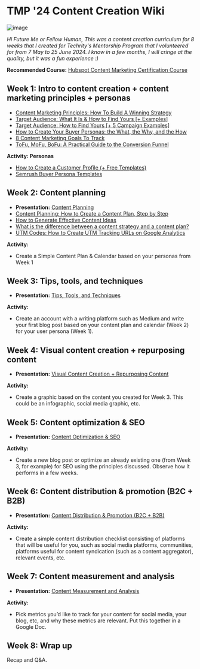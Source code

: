 # TMP '24 Content Creation Wiki

![image](https://github.com/gigikenneth/tmp24-content/assets/52600214/6b4dca29-8159-4085-9eef-5e1ffb9f6d8e)

_Hi Future Me or Fellow Human, This was a content creation curriculum for 8 weeks that I created for Techrity's Mentorship Program that I volunteered for from 7 May to 25 June 2024. I know in a few months, I will cringe at the quality, but it was a fun experience :)_

**Recommended Course:** [Hubspot Content Marketing Certification Course](https://academy.hubspot.com/courses/content-marketing)

## Week 1: Intro to content creation + content marketing principles + personas 
- [Content Marketing Principles: How To Build A Winning Strategy
](https://coschedule.com/content-marketing/content-marketing-principles)
- [Target Audience: What It Is & How to Find Yours [+ Examples]](https://www.semrush.com/blog/target-audience/)
- [Target Audience: How to Find Yours [+ 5 Campaign Examples]](https://blog.hubspot.com/marketing/target-audience)
- [How to Create Your Buyer Personas: the What, the Why, and the How](https://www.semrush.com/blog/buyer-persona/)
- [8 Content Marketing Goals To Track](https://surferseo.com/blog/content-marketing-goals/)
- [ToFu, MoFu, BoFu: A Practical Guide to the Conversion Funnel](https://www.semrush.com/blog/tofu-mofu-bofu-a-practical-guide-to-the-conversion-funnel/)

**Activity: Personas**
- [How to Create a Customer Profile (+ Free Templates)](https://www.semrush.com/blog/customer-profile-template/)
- [Semrush Buyer Persona Templates](https://www.semrush.com/persona/)
  
## Week 2: Content planning
- **Presentation:** [Content Planning](https://www.canva.com/design/DAGE-LCcri8/7guxtG0Miz2o69fSKfj1sw/view?utm_content=DAGE-LCcri8&utm_campaign=designshare&utm_medium=link&utm_source=editor)
- [Content Planning: How to Create a Content Plan, Step by Step](https://www.semrush.com/blog/content-planning/)
- [How to Generate Effective Content Ideas](https://blog.hubspot.com/customers/how-to-generate-effective-content-ideas)
- [What is the difference between a content strategy and a content plan?](https://www.linkedin.com/advice/3/what-difference-between-content-strategy-plan-skills-copywriting#content-strategy)
- [UTM Codes: How to Create UTM Tracking URLs on Google Analytics](https://blog.hubspot.com/marketing/what-are-utm-tracking-codes-ht)

**Activity:**
- Create a Simple Content Plan & Calendar based on your personas from Week 1

## Week 3: Tips, tools, and techniques
- **Presentation:** [Tips, Tools, and Techniques](https://www.canva.com/design/DAGFqrkGpNg/S-51ZFwzH5yxohPlTiISSQ/view?utm_content=DAGFqrkGpNg&utm_campaign=designshare&utm_medium=link&utm_source=editor)

**Activity:**
- Create an account with a writing platform such as Medium and write your first blog post based on your content plan and calendar (Week 2) for your user persona (Week 1).

## Week 4: Visual content creation + repurposing content
- **Presentation:** [Visual Content Creation + Repurposing Content](https://www.canva.com/design/DAGGRPy25b0/T1yFSizPc6nnvrA6a0plPQ/view?utm_content=DAGGRPy25b0&utm_campaign=designshare&utm_medium=link&utm_source=editor)

**Activity:**
- Create a graphic based on the content you created for Week 3. This could be an infographic, social media graphic, etc.

## Week 5: Content optimization & SEO
- **Presentation:** [Content Optimization & SEO](https://www.canva.com/design/DAGG42340gU/uQlJqxlbBbj4yeuVF5OErQ/view?utm_content=DAGG42340gU&utm_campaign=designshare&utm_medium=link&utm_source=editor)

**Activity:**
- Create a new blog post or optimize an already existing one (from Week 3, for example) for SEO using the principles discussed. Observe how it performs in a few weeks. 

## Week 6: Content distribution & promotion (B2C + B2B)
- **Presentation:** [Content Distribution & Promotion (B2C + B2B)](https://www.canva.com/design/DAGHpKMQjMY/smDMDMvUcDU06JFBuclWvg/view?utm_content=DAGHpKMQjMY&utm_campaign=designshare&utm_medium=link&utm_source=editor)

**Activity:**
- Create a simple content distribution checklist consisting of platforms that will be useful for you, such as social media platforms, communities,  platforms useful for content syndication (such as a content aggregator), relevant events, etc.

## Week 7: Content measurement and analysis
- **Presentation:** [Content Measurement and Analysis](https://www.canva.com/design/DAGIOdfGav4/pEu3dIMr_uvE5oynwUT8Vg/view?utm_content=DAGIOdfGav4&utm_campaign=designshare&utm_medium=link&utm_source=editor)

**Activity:**
- Pick metrics you’d like to track for your content for social media, your blog, etc, and why these metrics are relevant. Put this together in a Google Doc. 

## Week 8: Wrap up
Recap and Q&A.
